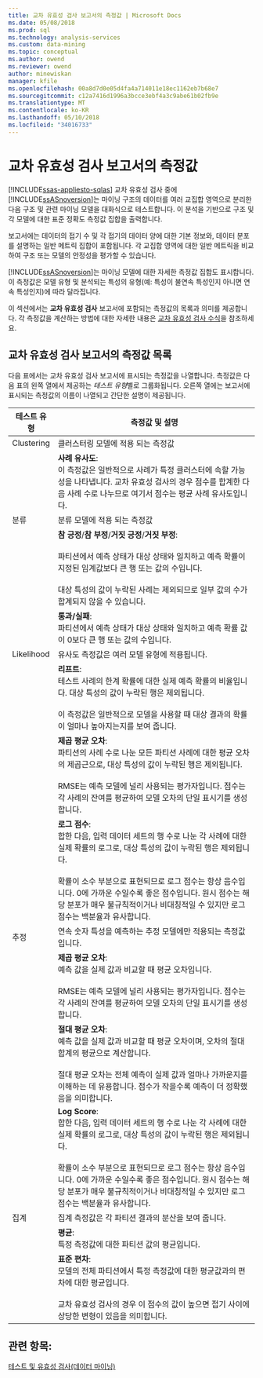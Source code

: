 ```yaml
---
title: 교차 유효성 검사 보고서의 측정값 | Microsoft Docs
ms.date: 05/08/2018
ms.prod: sql
ms.technology: analysis-services
ms.custom: data-mining
ms.topic: conceptual
ms.author: owend
ms.reviewer: owend
author: minewiskan
manager: kfile
ms.openlocfilehash: 00a8d7d0e05d4fa4a714011e18ec1162eb7b68e7
ms.sourcegitcommit: c12a7416d1996a3bcce3ebf4a3c9abe61b02fb9e
ms.translationtype: MT
ms.contentlocale: ko-KR
ms.lasthandoff: 05/10/2018
ms.locfileid: "34016733"
---
```

# <a name="measures-in-the-cross-validation-report"></a>교차 유효성 검사 보고서의 측정값
[!INCLUDE[ssas-appliesto-sqlas](../../includes/ssas-appliesto-sqlas.md)]
  교차 유효성 검사 중에 [!INCLUDE[ssASnoversion](../../includes/ssasnoversion-md.md)]는 마이닝 구조의 데이터를 여러 교집합 영역으로 분리한 다음 구조 및 관련 마이닝 모델을 대화식으로 테스트합니다. 이 분석을 기반으로 구조 및 각 모델에 대한 표준 정확도 측정값 집합을 출력합니다.  
  
 보고서에는 데이터의 접기 수 및 각 접기의 데이터 양에 대한 기본 정보와, 데이터 분포를 설명하는 일반 메트릭 집합이 포함됩니다. 각 교집합 영역에 대한 일반 메트릭을 비교하여 구조 또는 모델의 안정성을 평가할 수 있습니다.  
  
 [!INCLUDE[ssASnoversion](../../includes/ssasnoversion-md.md)]는 마이닝 모델에 대한 자세한 측정값 집합도 표시합니다. 이 측정값은 모델 유형 및 분석되는 특성의 유형(예: 특성이 불연속 특성인지 아니면 연속 특성인지)에 따라 달라집니다.  
  
 이 섹션에서는 **교차 유효성 검사** 보고서에 포함되는 측정값의 목록과 의미를 제공합니다. 각 측정값을 계산하는 방법에 대한 자세한 내용은 [교차 유효성 검사 수식](../../analysis-services/data-mining/cross-validation-formulas.md)을 참조하세요.  
  
## <a name="list-of-measures-in-the-cross-validation-report"></a>교차 유효성 검사 보고서의 측정값 목록  
 다음 표에서는 교차 유효성 검사 보고서에 표시되는 측정값을 나열합니다. 측정값은 다음 표의 왼쪽 열에서 제공하는 *테스트 유형*별로 그룹화됩니다. 오른쪽 열에는 보고서에 표시되는 측정값의 이름이 나열되고 간단한 설명이 제공됩니다.  
  
|테스트 유형|측정값 및 설명|  
|---------------|-------------------------------|  
|Clustering|클러스터링 모델에 적용 되는 측정값|  
||**사례 유사도**:<br />                      이 측정값은 일반적으로 사례가 특정 클러스터에 속할 가능성을 나타냅니다. 교차 유효성 검사의 경우 점수를 합계한 다음 사례 수로 나누므로 여기서 점수는 평균 사례 유사도입니다.|  
|분류|분류 모델에 적용 되는 측정값|  
||**참 긍정**/**참 부정**/**거짓 긍정**/**거짓 부정**:<br /><br /> 파티션에서 예측 상태가 대상 상태와 일치하고 예측 확률이 지정된 임계값보다 큰 행 또는 값의 수입니다.<br /><br /> 대상 특성의 값이 누락된 사례는 제외되므로 일부 값의 수가 합계되지 않을 수 있습니다.|  
||**통과/실패**:<br />                      파티션에서 예측 상태가 대상 상태와 일치하고 예측 확률 값이 0보다 큰 행 또는 값의 수입니다.|  
|Likelihood|유사도 측정값은 여러 모델 유형에 적용됩니다.|  
||**리프트**:<br />                      테스트 사례의 한계 확률에 대한 실제 예측 확률의 비율입니다. 대상 특성의 값이 누락된 행은 제외됩니다.<br /><br /> 이 측정값은 일반적으로 모델을 사용할 때 대상 결과의 확률이 얼마나 높아지는지를 보여 줍니다.|  
||**제곱 평균 오차**:<br />                      파티션의 사례 수로 나눈 모든 파티션 사례에 대한 평균 오차의 제곱근으로, 대상 특성의 값이 누락된 행은 제외됩니다.<br /><br /> RMSE는 예측 모델에 널리 사용되는 평가자입니다. 점수는 각 사례의 잔여를 평균하여 모델 오차의 단일 표시기를 생성합니다.|  
||**로그 점수**:<br />                      합한 다음, 입력 데이터 세트의 행 수로 나눈 각 사례에 대한 실제 확률의 로그로, 대상 특성의 값이 누락된 행은 제외됩니다.<br /><br /> 확률이 소수 부분으로 표현되므로 로그 점수는 항상 음수입니다. 0에 가까운 수일수록 좋은 점수입니다. 원시 점수는 해당 분포가 매우 불규칙적이거나 비대칭적일 수 있지만 로그 점수는 백분율과 유사합니다.|  
|추정|연속 숫자 특성을 예측하는 추정 모델에만 적용되는 측정값입니다.|  
||**제곱 평균 오차**:<br />                      예측 값을 실제 값과 비교할 때 평균 오차입니다.<br /><br /> RMSE는 예측 모델에 널리 사용되는 평가자입니다. 점수는 각 사례의 잔여를 평균하여 모델 오차의 단일 표시기를 생성합니다.|  
||**절대 평균 오차**:<br />                      예측 값을 실제 값과 비교할 때 평균 오차이며, 오차의 절대 합계의 평균으로 계산합니다.<br /><br /> 절대 평균 오차는 전체 예측이 실제 값과 얼마나 가까운지를 이해하는 데 유용합니다. 점수가 작을수록 예측이 더 정확했음을 의미합니다.|  
||**Log Score**:<br />                      합한 다음, 입력 데이터 세트의 행 수로 나눈 각 사례에 대한 실제 확률의 로그로, 대상 특성의 값이 누락된 행은 제외됩니다.<br /><br /> 확률이 소수 부분으로 표현되므로 로그 점수는 항상 음수입니다. 0에 가까운 수일수록 좋은 점수입니다. 원시 점수는 해당 분포가 매우 불규칙적이거나 비대칭적일 수 있지만 로그 점수는 백분율과 유사합니다.|  
|집계|집계 측정값은 각 파티션 결과의 분산을 보여 줍니다.|  
||**평균**:<br />                      특정 측정값에 대한 파티션 값의 평균입니다.|  
||**표준 편차**:<br />                      모델의 전체 파티션에서 특정 측정값에 대한 평균값과의 편차에 대한 평균입니다.<br /><br /> 교차 유효성 검사의 경우 이 점수의 값이 높으면 접기 사이에 상당한 변형이 있음을 의미합니다.|  
  
## <a name="see-also"></a>관련 항목:  
 [테스트 및 유효성 검사&#40;데이터 마이닝&#41;](../../analysis-services/data-mining/testing-and-validation-data-mining.md)  
  
  
